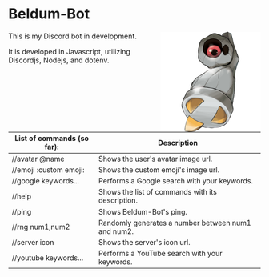# Beldum-Bot
<img src="374Beldum-Shiny.png" width="200" align="right">

This is my Discord bot in development.

It is developed in Javascript, utilizing Discordjs, Nodejs, and dotenv.

| List of commands (so far): | Description |
| --- | --- |
| //avatar @name | Shows the user's avatar image url. |
| //emoji :custom emoji: | Shows the custom emoji's image url. |
| //google keywords... | Performs a Google search with your keywords. |
| //help | Shows the list of commands with its description. |
| //ping | Shows Beldum-Bot's ping. |
| //rng num1,num2 | Randomly generates a number between num1 and num2. |
| //server icon | Shows the server's icon url. |
| //youtube keywords... | Performs a YouTube search with your keywords. |
